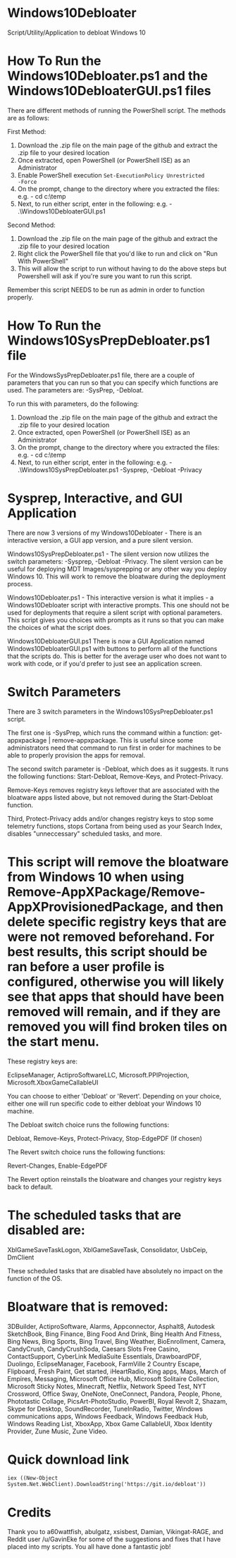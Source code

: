 # Windows10Debloater
Script/Utility/Application to debloat Windows 10

# How To Run the Windows10Debloater.ps1 and the Windows10DebloaterGUI.ps1 files

There are different methods of running the PowerShell script. The methods are as follows:

First Method:

1) Download the .zip file on the main page of the github and extract the .zip file to your desired location
2) Once extracted, open PowerShell (or PowerShell ISE) as an Administrator
3) Enable PowerShell execution
<code>Set-ExecutionPolicy Unrestricted -Force</code>
4) On the prompt, change to the directory where you extracted the files:
  e.g. - cd c:\temp
5) Next, to run either script, enter in the following:
  e.g. - .\Windows10DebloaterGUI.ps1
  

Second Method:

1) Download the .zip file on the main page of the github and extract the .zip file to your desired location
2) Right click the PowerShell file that you'd like to run and click on "Run With PowerShell"
3) This will allow the script to run without having to do the above steps but Powershell will ask if you're sure you want to run this script.

Remember this script NEEDS to be run as admin in order to function properly.


# How To Run the Windows10SysPrepDebloater.ps1 file

For the WindowsSysPrepDebloater.ps1 file, there are a couple of parameters that you can run so that you can specify which functions are used. The parameters are:
-SysPrep, -Debloat. 

To run this with parameters, do the following:

1) Download the .zip file on the main page of the github and extract the .zip file to your desired location
2) Once extracted, open PowerShell (or PowerShell ISE) as an Administrator
3) On the prompt, change to the directory where you extracted the files:
  e.g. - cd c:\temp
4) Next, to run either script, enter in the following:
  e.g. - .\Windows10SysPrepDebloater.ps1 -Sysprep, -Debloat -Privacy
  

# Sysprep, Interactive, and GUI Application

There are now 3 versions of my Windows10Debloater - There is an interactive version, a GUI app version, and a pure silent version.

Windows10SysPrepDebloater.ps1 - The silent version now utilizes the switch parameters: -Sysprep, -Debloat -Privacy. The silent version can be useful for deploying MDT Images/sysprepping or any other way you deploy Windows 10. This will work to remove the bloatware during the deployment process.

Windows10Debloater.ps1 - This interactive version is what it implies - a Windows10Debloater script with interactive prompts. This one should not be used for deployments that require a silent script with optional parameters. This script gives you choices with prompts as it runs so that you can make the choices of what the script does.

Windows10DebloaterGUI.ps1 There is now a GUI Application named Windows10DebloaterGUI.ps1 with buttons to perform all of the functions that the scripts do. This is better for the average user who does not want to work with code, or if you'd prefer to just see an application screen. 

# Switch Parameters

There are 3 switch parameters in the Windows10SysPrepDebloater.ps1 script.

The first one is -SysPrep, which runs the command within a function: get-appxpackage | remove-appxpackage. This is useful since some administrators need that command to run first in order for machines to be able to properly provision the apps for removal.

The second switch parameter is -Debloat, which does as it suggests. It runs the following functions: Start-Debloat, Remove-Keys, and Protect-Privacy.

Remove-Keys removes registry keys leftover that are associated with the bloatware apps listed above, but not removed during the Start-Debloat function.

Third, Protect-Privacy adds and/or changes registry keys to stop some telemetry functions, stops Cortana from being used as your Search Index, disables "unneccessary" scheduled tasks, and more.

# This script will remove the bloatware from Windows 10 when using Remove-AppXPackage/Remove-AppXProvisionedPackage, and then delete specific registry keys that are were not removed beforehand. For best results, this script should be ran before a user profile is configured, otherwise you will likely see that apps that should have been removed will remain, and if they are removed you will find broken tiles on the start menu.

These registry keys are:

EclipseManager,
ActiproSoftwareLLC,
Microsoft.PPIProjection,
Microsoft.XboxGameCallableUI

You can choose to either 'Debloat' or 'Revert'. Depending on your choice, either one will run specific code to either debloat your Windows 10 machine.

The Debloat switch choice runs the following functions:

Debloat,
Remove-Keys,
Protect-Privacy,
Stop-EdgePDF (If chosen)

The Revert switch choice runs the following functions:

Revert-Changes,
Enable-EdgePDF

The Revert option reinstalls the bloatware and changes your registry keys back to default. 

# The scheduled tasks that are disabled are:

XblGameSaveTaskLogon,
XblGameSaveTask,
Consolidator,
UsbCeip,
DmClient

These scheduled tasks that are disabled have absolutely no impact on the function of the OS.

# Bloatware that is removed:

3DBuilder,
ActiproSoftware,
Alarms,
Appconnector,
Asphalt8,
Autodesk SketchBook,
Bing Finance,
Bing Food And Drink,
Bing Health And Fitness,
Bing News,
Bing Sports,
Bing Travel,
Bing Weather,
BioEnrollment,
Camera,
CandyCrush,
CandyCrushSoda,
Caesars Slots Free Casino,
ContactSupport,
CyberLink MediaSuite Essentials,
DrawboardPDF,
Duolingo,
EclipseManager,
Facebook,
FarmVille 2 Country Escape,
Flipboard,
Fresh Paint,
Get started,
iHeartRadio,
King apps,
Maps,
March of Empires,
Messaging,
Microsoft Office Hub,
Microsoft Solitaire Collection,
Microsoft Sticky Notes,
Minecraft,
Netflix,
Network Speed Test,
NYT Crossword,
Office Sway,
OneNote,
OneConnect,
Pandora,
People,
Phone,
Phototastic Collage,
PicsArt-PhotoStudio,
PowerBI,
Royal Revolt 2,
Shazam,
Skype for Desktop,
SoundRecorder,
TuneInRadio,
Twitter,
Windows communications apps,
Windows Feedback,
Windows Feedback Hub,
Windows Reading List,
XboxApp,
Xbox Game CallableUI,
Xbox Identity Provider,
Zune Music,
Zune Video.

# Quick download link

`iex ((New-Object System.Net.WebClient).DownloadString('https://git.io/debloat'))`

# Credits

Thank you to a60wattfish, abulgatz, xsisbest, Damian, Vikingat-RAGE, and Reddit user /u/GavinEke for some of the suggestions and fixes that I have placed into my scripts. You all have done a fantastic job!
